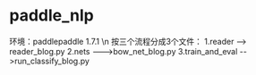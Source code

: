 # paddle_nlp
环境：paddlepaddle 1.7.1 \n
按三个流程分成3个文件：
1.reader --> reader_blog.py
2.nets --->bow_net_blog.py
3.train_and_eval -->run_classify_blog.py

